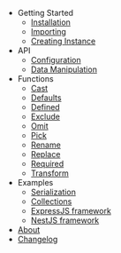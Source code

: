 -   Getting Started
    -   [Installation](Installation.md)
    -   [Importing](Importing.md)
    -   [Creating Instance](CreatingInstance.md)
-   API
    -   [Configuration](Configuration.md)
    -   [Data Manipulation](DataManipulation.md)
-   Functions
    -   [Cast](Cast.md)
    -   [Defaults](Defaults.md)
    -   [Defined](Defined.md)
    -   [Exclude](Exclude.md)
    -   [Omit](Omit.md)
    -   [Pick](Pick.md)
    -   [Rename](Rename.md)
    -   [Replace](Replace.md)
    -   [Required](Required.md)
    -   [Transform](Transform.md)
-   Examples
    -   [Serialization](Serialization.md)
    -   [Collections](Collections.md)
    -   [ExpressJS framework](ExpressJS.md)
    -   [NestJS framework](NestJS.md)
-   [About](About.md)
-   [Changelog](Changelog.md)

